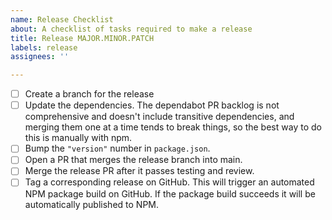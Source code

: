 ```yaml
---
name: Release Checklist
about: A checklist of tasks required to make a release
title: Release MAJOR.MINOR.PATCH
labels: release
assignees: ''

---
```


- [ ] Create a branch for the release
- [ ] Update the dependencies. The dependabot PR backlog is not comprehensive and doesn't include transitive dependencies, and merging them one at a time tends to break things, so the best way to do this is manually with npm.
- [ ] Bump the `"version"` number in `package.json`.
- [ ] Open a PR that merges the release branch into main.
- [ ] Merge the release PR after it passes testing and review.
- [ ] Tag a corresponding release on GitHub. This will trigger an automated NPM package build on GitHub. If the package build succeeds it will be automatically published to NPM.
